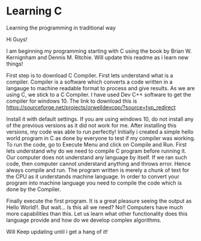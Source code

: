 # Learning C
Learning the programming in traditional way

Hi Guys!

I am beginning my programming starting with C using the book by Brian W. Kernignham and Dennis M. Ritchie. Will update this readme as i learn new things!

First step is to download C Compiler. First lets understand what is a compiler. Compiler is a software which converts a code written in a langauge to machine readable format to process and give results. As we are using C, we stick to a C Compiler. I have used Dev C++ software to get the compiler for windows 10. The link to download this is https://sourceforge.net/projects/orwelldevcpp/?source=typ_redirect

Install it with default settings. If you are using windows 10, do not install any of the previous versions as it did not work for me. After installing this versions, my code was able to run perfectly! Initially i created a simple hello world program in C as done by everyone to test if my compiler was working. To run the code, go to Execute Menu and click on Compile and Run. First lets understand why do we need to compile C program before running it. Our computer does not understand any language by itself. If we ran such code, then computer cannot understand anything and throws error. Hence always compile and run. The program written is merely a chunk of text for the CPU as it understands machine language. In order to convert your program into machine language you need to compile the code which is done by the Compiler.

Finally execute the first program. It is a great pleasure seeing the output as Hello World!!. But wait... Is this all we need? No!!
Computers have much more capabilities than this. Let us learn what other functionality does this language provide and how do we develop complex algorithms.

Will Keep updating until i get a hang of it!
